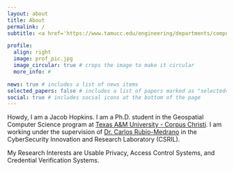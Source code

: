 ```yaml
---
layout: about
title: About
permalink: /
subtitle: <a href='https://www.tamucc.edu/engineering/departments/computer-science/index.php'>TAMUCC Department of Computer Science</a>. 

profile:
  align: right
  image: prof_pic.jpg
  image_circular: true # crops the image to make it circular
  more_info: #

news: true # includes a list of news items
selected_papers: false # includes a list of papers marked as "selected={true}"
social: true # includes social icons at the bottom of the page
---
```


Howdy, I am a Jacob Hopkins. I am a Ph.D. student in the Geospatial Computer Science program at [Texas A&M University - Corpus Christi](https://www.tamucc.edu/). I am working under the supervision of [Dr. Carlos Rubio-Medrano](https://carlosrubiomedrano.com/) in the CyberSecurity Innovation and Research Laboratory (CSRIL).

My Research Interests are Usable Privacy, Access Control Systems, and Credential Verification Systems.
